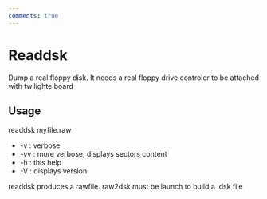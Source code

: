 ```yaml
---
comments: true
---
```

# Readdsk

Dump a real floppy disk. It needs a real floppy drive controler to be attached with twilighte board

## Usage

readdsk myfile.raw

* -v : verbose
* -vv : more verbose, displays sectors content
* -h : this help
* -V : displays version

readdsk produces a rawfile. raw2dsk must be launch to build a .dsk file
